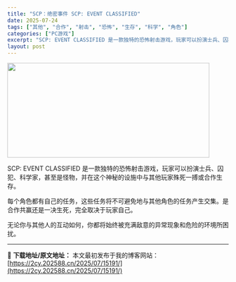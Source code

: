 ```yaml
---
title: "SCP：绝密事件 SCP: EVENT CLASSIFIED"
date: 2025-07-24
tags: ["其他", "合作", "射击", "恐怖", "生存", "科学", "角色"]
categories: ["PC游戏"]
excerpt: "SCP: EVENT CLASSIFIED 是一款独特的恐怖射击游戏，玩家可以扮演士兵、囚犯、科学家，甚至是怪物，并在这个神秘的设施中与其他玩家殊死一搏或合作生存。 每个角色都有自己的任务，这些任务将不可避免地与其他角色的任务产生交集。是合作共赢还是一决生死，完全取决于玩家自己。 无论你与其他人的互&hellip;"
layout: post
---
```


<img class="aligncenter size-full wp-image-15142" src="https://2cy.202588.cn/wp-content/uploads/2025/07/2025072410343926.webp" alt="" width="460" height="215" />

SCP: EVENT CLASSIFIED 是一款独特的恐怖射击游戏，玩家可以扮演士兵、囚犯、科学家，甚至是怪物，并在这个神秘的设施中与其他玩家殊死一搏或合作生存。

每个角色都有自己的任务，这些任务将不可避免地与其他角色的任务产生交集。是合作共赢还是一决生死，完全取决于玩家自己。

无论你与其他人的互动如何，你都将始终被充满敌意的异常现象和危险的环境所困扰。

---
📖 **下载地址/原文地址：** 本文最初发布于我的博客网站：[https://2cy.202588.cn/2025/07/15191/](https://2cy.202588.cn/2025/07/15191/)
